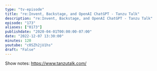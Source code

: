 ```yaml
---
type: "tv-episode"
title: "re:Invent, Backstage, and OpenAI ChatGPT - Tanzu Talk"
description: "re:Invent, Backstage, and OpenAI ChatGPT - Tanzu Talk"
episode: "173"
aliases: ["0173"]
publishdate: "2020-04-01T00:00:00-07:00"
date: "2022-12-07 13:30:00"
minutes: 120
youtube: "c0SZh2jU1hs"
draft: "False"
---
```


Show notes: https://www.tanzutalk.com/